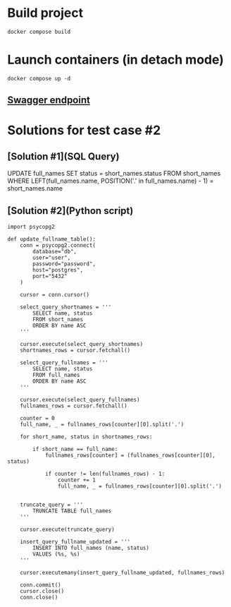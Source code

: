 # Build project
```docker compose build```

# Launch containers (in detach mode)
```docker compose up -d```

## [Swagger endpoint](http://localhost:8000/docs)



# Solutions for test case #2

## [Solution #1](SQL Query)
UPDATE full_names
SET status = short_names.status
FROM short_names
WHERE LEFT(full_names.name, POSITION('.' in full_names.name) - 1) = short_names.name

## [Solution #2](Python script)
    
    import psycopg2

    def update_fullname_table():
        conn = psycopg2.connect(
            database="db",
            user="user",
            password="password",
            host="postgres",
            port="5432"
        )

        cursor = conn.cursor()

        select_query_shortnames = '''
            SELECT name, status
            FROM short_names
            ORDER BY name ASC
        '''
        
        cursor.execute(select_query_shortnames)
        shortnames_rows = cursor.fetchall()

        select_query_fullnames = '''
            SELECT name, status
            FROM full_names
            ORDER BY name ASC
        '''

        cursor.execute(select_query_fullnames)
        fullnames_rows = cursor.fetchall()

        counter = 0
        full_name, _ = fullnames_rows[counter][0].split('.')
        
        for short_name, status in shortnames_rows:
            
            if short_name == full_name:
                fullnames_rows[counter] = (fullnames_rows[counter][0], status)
                
                if counter != len(fullnames_rows) - 1:
                    counter += 1
                    full_name, _ = fullnames_rows[counter][0].split('.')
        
        
        truncate_query = '''
            TRUNCATE TABLE full_names
        '''

        cursor.execute(truncate_query)

        insert_query_fullname_updated = '''
            INSERT INTO full_names (name, status)
            VALUES (%s, %s)
        '''

        cursor.executemany(insert_query_fullname_updated, fullnames_rows)
    
        conn.commit()
        cursor.close()
        conn.close()
